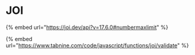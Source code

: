 # JOI

{% embed url="https://joi.dev/api?v=17.6.0#numbermaxlimit" %}

{% embed url="https://www.tabnine.com/code/javascript/functions/joi/validate" %}
